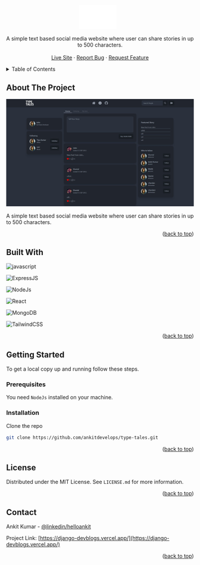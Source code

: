 
<a name="readme-top"></a>

<!-- PROJECT LOGO -->
<br />
<div align="center">

  <img width="100px" style="margin-right:12px" src="./frontend/src/assets/logo.png" alt="Logo"/>

  <p align="center"> 
    A simple text based social media website where user can share stories in up to 500 characters.
    <br />
    <br/>
    <a href="#">Live Site</a>
    ·
    <a href="https://github.com/ankitdevelops/type-tales/issues">Report Bug</a>
    ·
    <a href="https://github.com/ankitdevelops/type-tales/issues">Request Feature</a>
  </p>
</div>

<!-- TABLE OF CONTENTS -->
<details>
  <summary>Table of Contents</summary>
  <ol>
    <li>
      <a href="#about-the-project">About The Project</a>
      <ul>
        <li><a href="#built-with">Built With</a></li>
      </ul>
    </li>
    <li>
      <a href="#getting-started">Getting Started</a>
      <ul>
        <li><a href="#prerequisites">Prerequisites</a></li>
        <li><a href="#installation">Installation</a></li>
      </ul>
    </li>
    <li><a href="#license">License</a></li>
    <li><a href="#contact">Contact</a></li>

  </ol>
</details>

<!-- ABOUT THE PROJECT -->

## About The Project

 <a href="#">
    <img src="./screenshots/screenshot1.jpeg" alt="Logo">
  </a>

A simple text based social media website where user can share stories in up to 500 characters.

<p align="right">(<a href="#readme-top">back to top</a>)</p>

## Built With
![javascript](https://img.shields.io/badge/javascript-3670A0?style=for-the-badge&logo=javascript&logoColor=ffdd54)

![ExpressJS](https://img.shields.io/badge/expressjs-3670A0?style=for-the-badge&logo=express&logoColor=ffdd54)

![NodeJs](https://img.shields.io/badge/nodejs-3670A0?style=for-the-badge&logo=node&logoColor=ffdd54)


![React](https://img.shields.io/badge/react-%2320232a.svg?style=for-the-badge&logo=react&logoColor=%2361DAFB)


![MongoDB](https://img.shields.io/badge/mongodb-%2307405e.svg?style=for-the-badge&logo=mongodb&logoColor=white)

![TailwindCSS](https://img.shields.io/badge/tailwind-%23563D7C.svg?style=for-the-badge&logo=tailwindcss&logoColor=white)




<p align="right">(<a href="#readme-top">back to top</a>)</p>

<!-- GETTING STARTED -->

## Getting Started

To get a local copy up and running follow these steps.

### Prerequisites

You need `NodeJs`  installed on your machine.

### Installation

 Clone the repo
   ```sh
   git clone https://github.com/ankitdevelops/type-tales.git
   ```


<p align="right">(<a href="#readme-top">back to top</a>)</p>


## License

Distributed under the MIT License. See `LICENSE.md` for more information.

<p align="right">(<a href="#readme-top">back to top</a>)</p>

<!-- CONTACT -->

## Contact

Ankit Kumar - [@linkedin/helloankit](https://www.linkedin.com/in/helloankit/)

Project Link: [https://django-devblogs.vercel.app/](https://django-devblogs.vercel.app/)

<p align="right">(<a href="#readme-top">back to top</a>)</p>
<!-- MARKDOWN LINKS & IMAGES -->
<!-- https://www.markdownguide.org/basic-syntax/#reference-style-links -->

